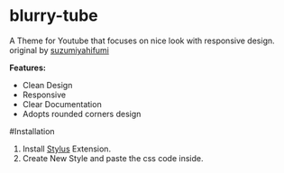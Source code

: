 # blurry-tube
A Theme for Youtube that focuses on nice look with responsive design. original by [suzumiyahifumi](https://userstyles.world/user/suzumiyahifumi)


**Features:** 

 - Clean Design
 - Responsive
 - Clear Documentation
 - Adopts rounded corners design




#Installation
1. Install [Stylus](https://chrome.google.com/webstore/detail/stylus/clngdbkpkpeebahjckkjfobafhncgmne?hl=en) Extension.
2. Create New Style and paste the css code inside.
